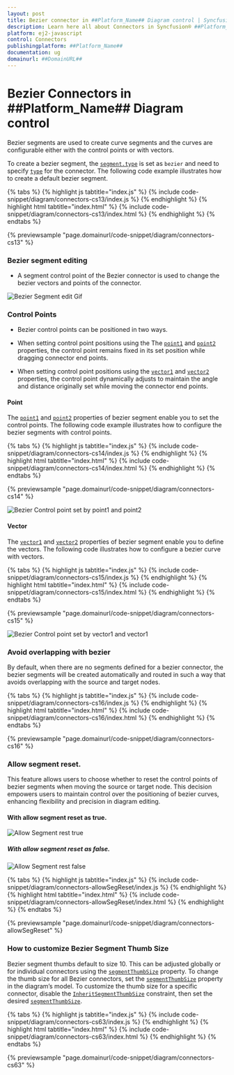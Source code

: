 ```yaml
---
layout: post
title: Bezier connector in ##Platform_Name## Diagram control | Syncfusion®
description: Learn here all about Connectors in Syncfusion® ##Platform_Name## Diagram control of Syncfusion Essential® JS 2 and more.
platform: ej2-javascript
control: Connectors 
publishingplatform: ##Platform_Name##
documentation: ug
domainurl: ##DomainURL##
---
```


# Bezier Connectors in ##Platform_Name## Diagram control

Bezier segments are used to create curve segments and the curves are configurable either with the control points or with vectors.

To create a bezier segment, the [`segment.type`](../../../../api/diagram/segments) is set as `bezier` and need to specify [`type`](../../../../api/diagram/connector#type-Segments) for the connector. The following code example illustrates how to create a default bezier segment.

{% tabs %}
{% highlight js tabtitle="index.js" %}
{% include code-snippet/diagram/connectors-cs13/index.js %}
{% endhighlight %}
{% highlight html tabtitle="index.html" %}
{% include code-snippet/diagram/connectors-cs13/index.html %}
{% endhighlight %}
{% endtabs %}
        
{% previewsample "page.domainurl/code-snippet/diagram/connectors-cs13" %}

### Bezier segment editing

* A segment control point of the Bezier connector is used to change the bezier vectors and points of the connector.

![Bezier Segment edit Gif](../../../images/Bezier-control.gif)


### Control Points

* Bezier control points can be positioned in two ways.

* When setting control point positions using the The [`point1`](../../../../api/diagram/bezierSegment#point1-PointModel) and [`point2`](../../../../api/diagram/bezierSegment#point2-PointModel)  properties, the control point remains fixed in its set position while dragging connector end points.
* When setting control point positions using the [`vector1`](../../../../api/diagram/bezierSegment/#vector1) and [`vector2`](/api/diagram/bezierSegment/#vector2) properties, the control point dynamically adjusts to maintain the angle and distance originally set while moving the connector end points.

#### Point

The [`point1`](../../../../api/diagram/bezierSegment#point1-PointModel) and [`point2`](../../../../api/diagram/bezierSegment#point2-PointModel) properties of bezier segment enable you to set the control points. The following code example illustrates how to configure the bezier segments with control points.

{% tabs %}
{% highlight js tabtitle="index.js" %}
{% include code-snippet/diagram/connectors-cs14/index.js %}
{% endhighlight %}
{% highlight html tabtitle="index.html" %}
{% include code-snippet/diagram/connectors-cs14/index.html %}
{% endhighlight %}
{% endtabs %}
        
{% previewsample "page.domainurl/code-snippet/diagram/connectors-cs14" %}

![Bezier Control point set by point1 and point2](../../../images/Bezier-point1.gif)

#### Vector

The [`vector1`](../../../../api/diagram/bezierSegment/#vector1) and [`vector2`](../../../../api/diagram/bezierSegment/#vector2) properties of bezier segment enable you to define the vectors. The following code illustrates how to configure a bezier curve with vectors.

{% tabs %}
{% highlight js tabtitle="index.js" %}
{% include code-snippet/diagram/connectors-cs15/index.js %}
{% endhighlight %}
{% highlight html tabtitle="index.html" %}
{% include code-snippet/diagram/connectors-cs15/index.html %}
{% endhighlight %}
{% endtabs %}
        
{% previewsample "page.domainurl/code-snippet/diagram/connectors-cs15" %}

![Bezier Control point set by vector1 and vector1](../../../images/Bezier-vector1.gif)



### Avoid overlapping with bezier

By default, when there are no segments defined for a bezier connector, the bezier segments will be created automatically and routed in such a way that avoids overlapping with the source and target nodes.

{% tabs %}
{% highlight js tabtitle="index.js" %}
{% include code-snippet/diagram/connectors-cs16/index.js %}
{% endhighlight %}
{% highlight html tabtitle="index.html" %}
{% include code-snippet/diagram/connectors-cs16/index.html %}
{% endhighlight %}
{% endtabs %}
        
{% previewsample "page.domainurl/code-snippet/diagram/connectors-cs16" %}

### Allow segment reset.

This feature allows users to choose whether to reset the control points of bezier segments when moving the source or target node. This decision empowers users to maintain control over the positioning of bezier curves, enhancing flexibility and precision in diagram editing.

#### With allow segment reset as true.

![Allow Segment rest true](../../../images/allowsegReset-true.gif)



##### With allow segment reset as false.

![Allow Segment rest false](../../../images/allowsegReset-false.gif)

{% tabs %}
{% highlight js tabtitle="index.js" %}
{% include code-snippet/diagram/connectors-allowSegReset/index.js %}
{% endhighlight %}
{% highlight html tabtitle="index.html" %}
{% include code-snippet/diagram/connectors-allowSegReset/index.html %}
{% endhighlight %}
{% endtabs %}
        
{% previewsample "page.domainurl/code-snippet/diagram/connectors-allowSegReset" %}

### How to customize Bezier Segment Thumb Size

Bezier segment thumbs default to size 10. This can be adjusted globally or for individual connectors using the [`segmentThumbSize`](../../../../api/diagram/#segmentthumbsize) property.
To change the thumb size for all Bezier connectors, set the [`segmentThumbSize`](../../../../api/diagram/#segmentthumbsize) property in the diagram’s model.
To customize the thumb size for a specific connector, disable the [`InheritSegmentThumbSize`](../../../../api/diagram/connectorConstraints) constraint, then set the desired [`segmentThumbSize`](../../../../api/diagram/#segmentthumbsize).

{% tabs %}
{% highlight js tabtitle="index.js" %}
{% include code-snippet/diagram/connectors-cs63/index.js %}
{% endhighlight %}
{% highlight html tabtitle="index.html" %}
{% include code-snippet/diagram/connectors-cs63/index.html %}
{% endhighlight %}
{% endtabs %}
        
{% previewsample "page.domainurl/code-snippet/diagram/connectors-cs63" %}